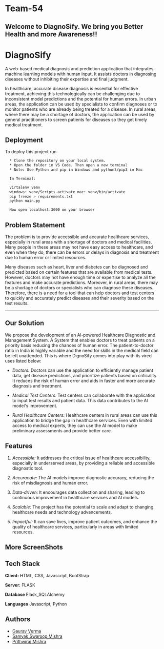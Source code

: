 # Team-54

## Welcome to DiagnoSify. We bring you Better Health and more Awareness!!
# DiagnoSify
 

A web-based medical diagnosis and prediction application that integrates machine learning models with human input. It assists doctors in diagnosing diseases without inhibiting their expertise and final judgment.

In healthcare, accurate disease diagnosis is essential for effective treatment, achieving this technologically can be challenging due to inconsistent model predictions and the potential for human errors. 
In urban areas, the application can be used by specialists to confirm diagnoses or to monitor patients who are already being treated for a disease. 
In rural areas, where there may be a shortage of doctors, the application can be used by general practitioners to screen patients for diseases so they get timely medical treatment.


## Deployment

To deploy this project run

```bash
  * Clone the repository on your local system.
  * Open the folder in VS Code. Then open a new terminal
  * Note: Use Python and pip in Windows and python3/pip3 in Mac

  In Terminal:

  virtalenv venv 
  windows: venv/Scripts.activate mac: venv/bin/activate
  pip freeze > requirements.txt
  python main.py

  Now open localhost:3000 on your browser 
```


## Problem Statement
The problem is to provide accessible and accurate healthcare services, especially in rural areas with a shortage of doctors and medical facilities. Many people in these areas may not have easy access to healthcare, and even when they do, there can be errors or delays in diagnosis and treatment due to human error or limited resources.


Many diseases such as heart, liver and diabetes can be diagnosed and predicted based on certain features that are available from medical tests. However, doctors may not have enough time or expertise to analyze all the features and make accurate predictions. Moreover, in rural areas, there may be a shortage of doctors or specialists who can diagnose these diseases. Therefore, there is a need for a tool that can help doctors and test centers to quickly and accurately predict diseases and their severity based on the test results.

***



## Our Solution
We propose the development of an AI-powered Healthcare Diagnostic and Management System. A System that enables doctors to treat patients on a priority basis reducing the chances of human error. 
The patient-to-doctor ratio in India is highly variable and the need for skills in the medical field can be left unattended. This is where DignoSify comes into play with its vired uses listed below:
- *Doctors:* Doctors can use the application to efficiently manage patient data, get disease predictions, and prioritize patients based on criticality. It reduces the risk of human error and aids in faster and more accurate diagnosis and treatment.

- *Medical Test Centers:* Test centers can collaborate with the application to input test results and patient data. This data contributes to the AI model's improvement.

- *Rural Healthcare Centers:* Healthcare centers in rural areas can use this application to bridge the gap in healthcare services. Even with limited access to medical experts, they can use the AI model to make preliminary assessments and provide better care.


## Features
1. *Accessible:* It addresses the critical issue of healthcare accessibility, especially in underserved areas, by providing a reliable and accessible diagnostic tool.

2. *Accuracate:* The AI models improve diagnostic accuracy, reducing the risk of misdiagnosis and human error.

3. *Data-driven:* It encourages data collection and sharing, leading to continuous improvement in healthcare services and AI models.

4. *Scalable:* The project has the potential to scale and adapt to changing healthcare needs and technology advancements.

5. *Impactful:* It can save lives, improve patient outcomes, and enhance the quality of healthcare services, particularly in areas with limited resources.


## More ScreenShots



## Tech Stack

**Client:** HTML, CSS, Javascript, BootStrap 

**Server:** FLASK

**Database** Flask_SQLAlchemy

**Languages** Javascript, Python


## Authors

- [Gaurav Verma](https://github.com/Gaurav07076/)
- [Samyak Swaroop Mishra](https://github.com/samyak269)
- [Prithwiraj Mishra](https://github.com/The-Prithwiraj06)


 
